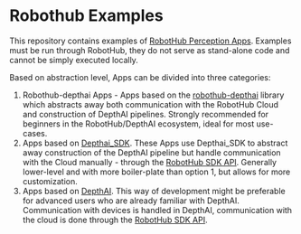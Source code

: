 # Robothub Examples

This repository contains examples of [RobotHub Perception Apps](https://hub-docs.luxonis.com/docs/perception-apps/overview). Examples must be run through RobotHub, they do not serve as stand-alone code and cannot be simply executed locally. 

Based on abstraction level, Apps can be divided into three categories:
1. Robothub-depthai Apps - Apps based on the [robothub-depthai](https://github.com/luxonis/robothub-depthai) library which abstracts away both communication with the RobotHub Cloud and construction of DepthAI pipelines. Strongly recommended for beginners in the RobotHub/DepthAI ecosystem, ideal for most use-cases.
2. Apps based on [Depthai_SDK](https://docs.luxonis.com/projects/sdk/en/latest/index.html). These Apps use Depthai_SDK to abstract away construction of the DepthAI pipeline but handle communication with the Cloud manually - through the [RobotHub SDK API](https://hub-docs.luxonis.com/docs/perception-apps/sdk-reference). Generally lower-level and with more boiler-plate than option 1, but allows for more customization. 
3. Apps based on [DepthAI](https://docs.luxonis.com/en/latest/). This way of development might be preferable for advanced users who are already familiar with DepthAI. Communication with devices is handled in DepthAI, communication with the cloud is done through the [RobotHub SDK API](https://hub-docs.luxonis.com/docs/perception-apps/sdk-reference).


